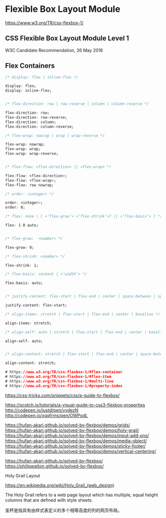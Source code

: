 # Flexible Box Layout Module  

https://www.w3.org/TR/css-flexbox-1/  


## CSS Flexible Box Layout Module Level 1  
W3C Candidate Recommendation, 26 May 2016


## Flex Containers  

```css
/* display: flex | inline-flex */  

display: flex;
display: inline-flex;


/* flex-direction: row | row-reverse | column | column-reverse */  

flex-direction: row;
flex-direction: row-reverse;
flex-direction: column;
flex-direction: column-reverse;

/* flex-wrap: nowrap | wrap | wrap-reverse */

flex-wrap: nowrap;
flex-wrap: wrap;
flex-wrap: wrap-reverse;


/* flex-flow: <flex-direction> || <flex-wrap> */

flex-flow: <flex-direction>;
flex-flow: <flex-wrap>;
flex-flow: row nowrap;

/* order: <integer> */

order: <integer>;
order: 0;

/* flex: none | [ <‘flex-grow’> <‘flex-shrink’>? || <‘flex-basis’> ] */

flex: 1 0 auto;


/* flex-grow:  <number> */

flex-grow: 0;

/* flex-shrink: <number> */

flex-shrink: 1;

/* flex-basis: content | <‘width’> */

flex-basis: auto;


/* justify-content: flex-start | flex-end | center | space-between | space-around */

justify-content: flex-start;

/* align-items: stretch | flex-start | flex-end | center | baseline */

align-items: stretch;

/* align-self: auto | stretch | flex-start | flex-end | center | baseline */

align-self: auto;


/* align-content: stretch | flex-start | flex-end | center | space-between | space-around */

align-content: stretch;

# https://www.w3.org/TR/css-flexbox-1/#flex-container  
# https://www.w3.org/TR/css-flexbox-1/#flex-item  
# https://www.w3.org/TR/css-flexbox-1/#multi-line  
# https://www.w3.org/TR/css-flexbox-1/#property-index  

``` 







https://css-tricks.com/snippets/css/a-guide-to-flexbox/  

https://scotch.io/tutorials/a-visual-guide-to-css3-flexbox-properties  
http://codepen.io/justd/pen/yydezN  
http://codepen.io/xgqfrms/pen/OWPodL  


https://hufan-akari.github.io/solved-by-flexbox/demos/grids/  
https://hufan-akari.github.io/solved-by-flexbox/demos/holy-grail/  
https://hufan-akari.github.io/solved-by-flexbox/demos/input-add-ons/  
https://hufan-akari.github.io/solved-by-flexbox/demos/media-object/  
https://hufan-akari.github.io/solved-by-flexbox/demos/sticky-footer/  
https://hufan-akari.github.io/solved-by-flexbox/demos/vertical-centering/  


https://hufan-akari.github.io/solved-by-flexbox/  
https://philipwalton.github.io/solved-by-flexbox/  

Holy Grail Layout

https://en.wikipedia.org/wiki/Holy_Grail_(web_design)

The Holy Grail refers to a web page layout which has multiple, equal height columns that are defined with style sheets.   


圣杯是指具有由样式表定义的多个相等高度的列的网页布局。



